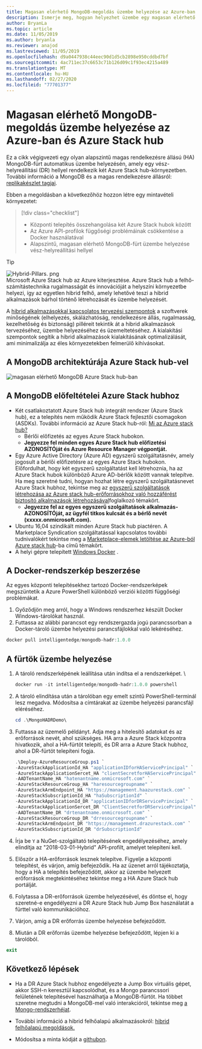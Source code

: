 ```yaml
---
title: Magasan elérhető MongoDB-megoldás üzembe helyezése az Azure-ban és Azure Stack hub
description: Ismerje meg, hogyan helyezhet üzembe egy magasan elérhető MongoDB-megoldást az Azure-ban és Azure Stack hub-ban
author: BryanLa
ms.topic: article
ms.date: 11/05/2019
ms.author: bryanla
ms.reviewer: anajod
ms.lastreviewed: 11/05/2019
ms.openlocfilehash: d9a0447938c44eec90d1d5cb2898e950cddbd7bf
ms.sourcegitcommit: 4ac711ec37c6653c71b126d09c1f93ec4215a489
ms.translationtype: MT
ms.contentlocale: hu-HU
ms.lasthandoff: 02/27/2020
ms.locfileid: "77701377"
---
```

# <a name="deploy-a-highly-available-mongodb-solution-to-azure-and-azure-stack-hub"></a>Magasan elérhető MongoDB-megoldás üzembe helyezése az Azure-ban és Azure Stack hub

Ez a cikk végigvezeti egy olyan alapszintű magas rendelkezésre állású (HA) MongoDB-fürt automatikus üzembe helyezésén, amely egy vész-helyreállítási (DR) hellyel rendelkezik két Azure Stack hub-környezetben. További információ a MongoDB és a magas rendelkezésre állásról: [replikakészlet tagjai](https://docs.mongodb.com/manual/core/replica-set-members/).

Ebben a megoldásban a következőhöz hozzon létre egy mintavételi környezetet:

> [!div class="checklist"]
> - Központi telepítés összehangolása két Azure Stack hubok között
> - Az Azure API-profilok függőségi problémáinak csökkentése a Docker használatával
> - Alapszintű, magasan elérhető MongoDB-fürt üzembe helyezése vész-helyreállítási hellyel


> [!Tip]  
> ![Hybrid-Pillars. png](./media/solution-deployment-guide-cross-cloud-scaling/hybrid-pillars.png)  
> Microsoft Azure Stack hub az Azure kiterjesztése. Azure Stack hub a felhő-számítástechnika rugalmasságát és innovációját a helyszíni környezetbe helyezi, így az egyetlen hibrid felhő, amely lehetővé teszi a hibrid alkalmazások bárhol történő létrehozását és üzembe helyezését.  
> 
> A [hibrid alkalmazásokkal kapcsolatos tervezési szempontok](overview-app-design-considerations.md) a szoftverek minőségének (elhelyezés, skálázhatóság, rendelkezésre állás, rugalmasság, kezelhetőség és biztonság) pilléreit tekintik át a hibrid alkalmazások tervezéséhez, üzembe helyezéséhez és üzemeltetéséhez. A kialakítási szempontok segítik a hibrid alkalmazások kialakításának optimalizálását, ami minimalizálja az éles környezetekben felmerülő kihívásokat.



## <a name="architecture-for-mongodb-with-azure-stack-hub"></a>A MongoDB architektúrája Azure Stack hub-vel

![magasan elérhető MongoDB Azure Stack hub-ban](media/solution-deployment-guide-mongodb-ha/image1.png)

## <a name="prerequisites-for-mongodb-with-azure-stack-hub"></a>A MongoDB előfeltételei Azure Stack hubhoz

  - Két csatlakoztatott Azure Stack hub integrált rendszer (Azure Stack hub), ez a telepítés nem működik Azure Stack fejlesztői csomagokon (ASDKs). További információ az Azure Stack hub-ról: [Mi az Azure stack hub?](https://azure.microsoft.com/overview/azure-stack/)
      - Bérlői előfizetés az egyes Azure Stack hubokon.    
      - **Jegyezze fel minden egyes Azure Stack hub előfizetési AZONOSÍTÓját és Azure Resource Manager végpontját.**
  - Egy Azure Active Directory (Azure AD) egyszerű szolgáltatásnév, amely jogosult a bérlői előfizetésre az egyes Azure Stack hubokon. Előfordulhat, hogy két egyszerű szolgáltatást kell létrehoznia, ha az Azure Stack hubok különböző Azure AD-bérlők között vannak telepítve. Ha meg szeretné tudni, hogyan hozhat létre egyszerű szolgáltatásnevet Azure Stack hubhoz, tekintse meg az [egyszerű szolgáltatások létrehozása az Azure stack hub-erőforrásokhoz való hozzáférést biztosító alkalmazások létrehozásával](https://docs.microsoft.com/azure-stack/user/azure-stack-create-service-principals)foglalkozó témakört.    
      - **Jegyezze fel az egyes egyszerű szolgáltatások alkalmazás-AZONOSÍTÓját, az ügyfél titkos kulcsát és a bérlő nevét (xxxxx.onmicrosoft.com).**
  - Ubuntu 16,04 szindikált minden Azure Stack hub piactéren. A Marketplace Syndication szolgáltatással kapcsolatos további tudnivalókért tekintse meg a [Marketplace-elemek letöltése az Azure-ból Azure stack hub](https://docs.microsoft.com/azure-stack/operator/azure-stack-download-azure-marketplace-item)-ba című témakört.
  - A helyi gépre telepített [Windows Docker](https://docs.docker.com/docker-for-windows/) .

## <a name="get-the-docker-image"></a>A Docker-rendszerkép beszerzése

Az egyes központi telepítésekhez tartozó Docker-rendszerképek megszüntetik a Azure PowerShell különböző verziói közötti függőségi problémákat.
1.  Győződjön meg arról, hogy a Windows rendszerhez készült Docker Windows-tárolókat használ.
2.  Futtassa az alábbi parancsot egy rendszergazda jogú parancssorban a Docker-tároló üzembe helyezési parancsfájlokkal való lekéréséhez.
```powershell  
docker pull intelligentedge/mongodb-hadr:1.0.0
```

## <a name="deploy-the-clusters"></a>A fürtök üzembe helyezése

1.  A tároló rendszerképének leállítása után indítsa el a rendszerképet. \

    ```powershell  
    docker run -it intelligentedge/mongodb-hadr:1.0.0 powershell
    ```

2.  A tároló elindítása után a tárolóban egy emelt szintű PowerShell-terminál lesz megadva. Módosítsa a címtárakat az üzembe helyezési parancsfájl eléréséhez.

    ```powershell  
    cd .\MongoHADRDemo\
    ```

3.  Futtassa az üzemelő példányt. Adja meg a hitelesítő adatokat és az erőforrások nevét, ahol szükséges. HA arra a Azure Stack központra hivatkozik, ahol a HA-fürtöt telepíti, és DR arra a Azure Stack hubhoz, ahol a DR-fürtöt telepíteni fogja.

    ```powershell
    .\Deploy-AzureResourceGroup.ps1 `
    -AzureStackApplicationId_HA "applicationIDforHAServicePrincipal" `
    -AzureStackApplicationSercet_HA "clientSecretforHAServicePrincipal" `
    -AADTenantName_HA "hatenantname.onmicrosoft.com" `
    -AzureStackResourceGroup_HA "haresourcegroupname" `
    -AzureStackArmEndpoint_HA "https://management.haazurestack.com" `
    -AzureStackSubscriptionId_HA "haSubscriptionId" `
    -AzureStackApplicationId_DR "applicationIDforDRServicePrincipal" `
    -AzureStackApplicationSercet_DR "ClientSecretforDRServicePrincipal" `
    -AADTenantName_DR "drtenantname.onmicrosoft.com" `
    -AzureStackResourceGroup_DR "drresourcegroupname" `
    -AzureStackArmEndpoint_DR "https://management.drazurestack.com" `
    -AzureStackSubscriptionId_DR "drSubscriptionId"
    ```

4.  Írja be `Y` a NuGet-szolgáltató telepítésének engedélyezéséhez, amely elindítja az "2018-03-01-Hybrid" API-profilt, amelyet telepíteni kell.

5.  Először a HA-erőforrások lesznek telepítve. Figyelje a központi telepítést, és várjon, amíg befejeződik. Ha az üzenet arról tájékoztatja, hogy a HA a telepítés befejeződött, akkor az üzembe helyezett erőforrások megtekintéséhez tekintse meg a HA Azure Stack hub portálját. 

6.  Folytassa a DR-erőforrások üzembe helyezésével, és döntse el, hogy szeretné-e engedélyezni a DR Azure Stack hub Jump Box használatát a fürttel való kommunikációhoz.

7.  Várjon, amíg a DR erőforrás üzembe helyezése befejeződött.

8.  Miután a DR erőforrás üzembe helyezése befejeződött, lépjen ki a tárolóból.

  ```powershell
  exit
  ```

## <a name="next-steps"></a>Következő lépések

  - Ha a DR Azure Stack hubhoz engedélyezte a Jump Box virtuális gépet, akkor SSH-n keresztül kapcsolódhat, és a Mongo parancssori felületének telepítésével használhatja a MongoDB-fürtöt. Ha többet szeretne megtudni a MongoDB-mel való interakcióról, tekintse meg [a Mongo-rendszerhéjat](https://docs.mongodb.com/manual/mongo/).

  - További információ a hibrid felhőalapú alkalmazásokról: [hibrid felhőalapú megoldások.](https://aka.ms/azsdevtutorials)

  - Módosítsa a minta kódját a [githubon](https://github.com/Azure-Samples/azure-intelligent-edge-patterns).
